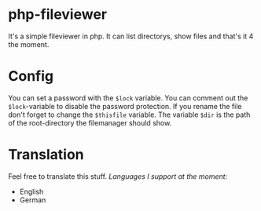 # php-fileviewer
It's a simple fileviewer in php. It can list directorys, show files and that's it 4 the moment.


# Config
You can set a password with the `$lock` variable. You can comment out the `$lock`-variable to disable the password protection.
If you rename the file don't forget to change the `$thisfile` variable.
The variable `$dir` is the path of the root-directory the filemanager should show.


# Translation
Feel free to translate this stuff.
_Languages I support at the moment:_
  * English
  * German
